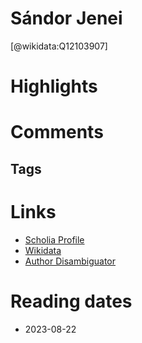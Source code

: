 
Sándor Jenei
============
  
  [@wikidata:Q12103907]  
  

# Highlights

# Comments

## Tags

# Links
  
 * [Scholia Profile](https://scholia.toolforge.org/work/Q12103907)  
 * [Wikidata](https://www.wikidata.org/wiki/Q12103907)  
 * [Author Disambiguator](https://author-disambiguator.toolforge.org/work_item_oauth.php?id=Q12103907&batch_id=&match=1&author_list_id=&doit=Get+author+links+for+work)  

# Reading dates
  
 * 2023-08-22
